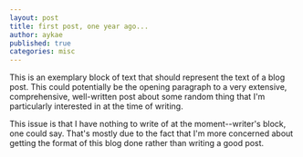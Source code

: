 ```yaml
---
layout: post
title: first post, one year ago...
author: aykae
published: true
categories: misc
---
```

This is an exemplary block of text that should represent the text of a blog post. This could potentially be the opening paragraph to a very extensive, comprehensive, well-written post about some random thing that I'm particularly interested in at the time of writing.

This issue is that I have nothing to write of at the moment--writer's block, one could say. That's mostly due to the fact that I'm more concerned about getting the format of this blog done rather than writing a good post.